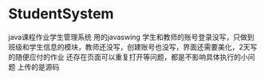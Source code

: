 # StudentSystem
java课程作业学生管理系统
用的javaswing
学生和教师的账号登录没写，只做到班级和学生信息的模块，教师还没写，创建账号也没写，界面还需要美化，2天写的随便应付的作业
还存在页面可以重复打开等问题，都是不影响具体执行的小问题
上传的是源码

